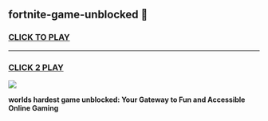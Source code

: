 
## fortnite-game-unblocked 👋
<h3>
<a href="https://premium.freeplayer.one?title=fortnite-game-unblocked&ref=14F">CLICK TO PLAY</a></h3>
<hr>

<h3>
<a href="https://premium.freeplayer.one?title=fortnite-game-unblocked&ref=14F">CLICK 2 PLAY</a>
  
</h3>

<a href="https://premium.freeplayer.one?title=fortnite-game-unblocked&ref=12F/"><img src="https://clearcache.store/games.png"></a>


**worlds hardest game unblocked: Your Gateway to Fun and Accessible Online Gaming**
